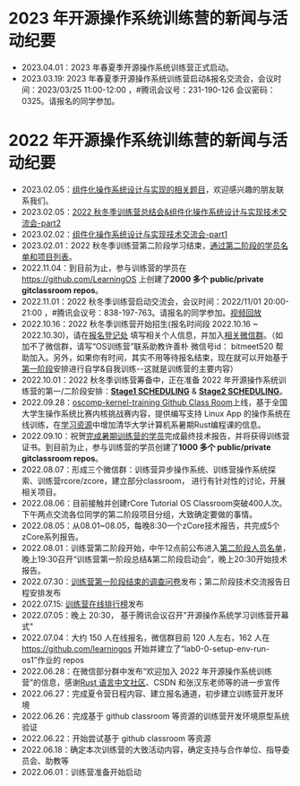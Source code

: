 # 2023 年开源操作系统训练营的新闻与活动纪要
- 2023.04.01：2023 年春夏季开源操作系统训练营正式启动。
- 2023.03.19: 2023 年春夏季开源操作系统训练营启动&报名交流会，会议时间：2023/03/25 11:00-12:00 ，#腾讯会议号：231-190-126 会议密码：0325。请报名的同学参加。

# 2022 年开源操作系统训练营的新闻与活动纪要
- 2023.02.05：[组件化操作系统设计与实现的相关题目](https://github.com/chyyuu/thoughts/blob/main/task-list.md)，欢迎感兴趣的朋友联系我们。
- 2023.02.05：[2022 秋冬季训练营总结会&组件化操作系统设计与实现技术交流会-part2](https://meeting.tencent.com/v2/cloud-record/share?id=b2bd335e-c3fb-4169-8558-7621c71dfb75&from=3&is-single=true)
- 2023.02.02：[组件化操作系统设计与实现技术交流会-part1](https://meeting.tencent.com/v2/cloud-record/share?id=af9f763c-a862-4dd4-9552-7061b1355b0d&from=3)
- 2023.02.01：2022 秋冬季训练营第二阶段学习结束，[通过第二阶段的学员名单和项目列表](stage2-passed.md)。
- 2022.11.04：到目前为止，参与训练营的学员在 https://github.com/LearningOS 上创建了**2000 多个 public/private gitclassroom repos**。
- 2022.11.01：2022 秋冬季训练营启动交流会，会议时间：2022/11/01 20:00-21:00 ，#腾讯会议号：838-197-763。请报名的同学参加。[视频回放](https://meeting.tencent.com/v2/cloud-record/share?id=00e0e809-1e03-4f41-8e6a-4e71c0ca1342&from=3)
- 2022.10.16：2022 秋冬季训练营开始招生(报名时间段 2022.10.16 ~ 2022.10.30)，请在[报名登记处](https://github.com/LearningOS/rust-based-os-comp2022/issues/101) 填写相关个人信息，并加入[相关微信群](./wechat1016.png)。（如加不了微信群，请写“OS训练营”联系助教许善朴 微信号id： bitmeet520 帮助加入。另外，如果你有时间，其实不用等待报名结束，现在就可以开始基于[第一阶段](./scheduling.md)安排进行自学&自我训练--这就是训练营的主要内容）
- 2022.10.01：2022 秋冬季训练营筹备中，正在准备 2022 年开源操作系统训练营的第一/二阶段安排：[**Stage1 SCHEDULING**](./scheduling.md) & [**Stage2 SCHEDULING**](https://github.com/LearningOS/oscomp-kernel-training)。
- 2022.09.28：[oscomp-kernel-training Github Class Room](https://github.com/LearningOS/oscomp-kernel-training)上线，基于全国大学生操作系统比赛内核挑战赛内容，提供编写支持 Linux App 的操作系统在线训练，在[学习资源](./relatedinfo.md)中增加清华大学计算机系暑期Rust编程课的信息。
- 2022.09.10：祝贺[完成暑期训练营的学员](./final-reporters-2022summer.md)完成最终技术报告，并将获得训练营证书。到目前为止，参与训练营的学员创建了**1000 多个 public/private gitclassroom repos**。
- 2022.08.07：形成三个微信群：训练营异步操作系统、训练营操作系统探索、训练营rcore/zcore，建立部分classroom， 进行有针对性的讨论，开展相关项目。
- 2022.08.06：目前接触并创建rCore Tutorial OS Classroom突破400人次。下午两点交流各位同学的第二阶段项目分组，大致确定要做的事情。
- 2022.08.05：从08.01~08.05，每晚8:30一个zCore技术报告，共完成5个zCore系列报告。
- 2022.08.01：训练营第二阶段开始，中午12点前公布进入[第二阶段人员名单](./lab3-os5-passed.md)，晚上19:30召开“训练营第一阶段总结&第二阶段启动会”，晚上20:30开始技术报告。
- 2022.07.30：[训练营第一阶段结束的调查问卷](https://www.wjx.cn/vm/w8a5pG0.aspx)发布；第二阶段技术交流报告日程安排发布
- 2022.07.15: [训练营在线排行榜](https://os2edu.cn/grading/)发布
- 2022.07.05：晚上 20:30， 基于腾讯会议召开"开源操作系统学习训练营开幕式"
- 2022.07.04：大约 150 人在线报名，微信群目前 120 人左右，162 人在 <https://github.com/learningos> 开始并建立了“lab0-0-setup-env-run-os1”作业的 repos
- 2022.06.28：在微信部分群中发布“欢迎加入 2022 年开源操作系统训练营”的信息，感谢[Rust 语言中文社区](https://rustcc.cn/)、CSDN 和张汉东老师等的进一步宣传
- 2022.06.27：完成夏令营日程内容、建立报名通道，初步建立训练营开发环境
- 2022.06.26：完成基于 github classroom 等资源的训练营开发环境原型系统验证
- 2022.06.22：开始尝试基于 github classroom 等资源
- 2022.06.18：确定本次训练营的大致活动内容，确定支持与合作单位、指导委员会、助教等
- 2022.06.01：训练营准备开始启动
